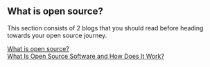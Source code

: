 ## What is open source?
<p>This section consists of 2 blogs that you should read before heading towards your open source journey.
</p>

[What is open source?](https://opensource.com/resources/what-open-source/)
<br>
[What Is Open Source Software and How Does It Work?](https://www.synopsys.com/glossary/what-is-open-source-software.html/)
